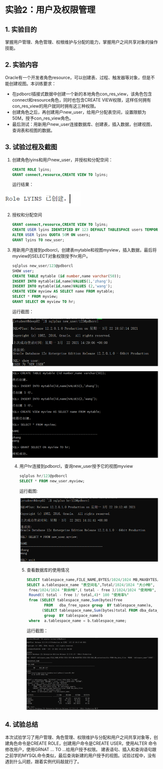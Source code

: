 # 实验2：用户及权限管理

## 1. 实验目的

掌握用户管理、角色管理、权根维护与分配的能力，掌握用户之间共享对象的操作技能。

## 2. 实验内容

Oracle有一个开发者角色resource，可以创建表、过程、触发器等对象，但是不能创建视图。本训练要求：

- 在pdborcl插接式数据中创建一个新的本地角色con_res_view，该角色包含connect和resource角色，同时也包含CREATE VIEW权限，这样任何拥有con_res_view的用户就同时拥有这三种权限。
- 创建角色之后，再创建用户new_user，给用户分配表空间，设置限额为50M，授予con_res_view角色。
- 最后测试：用新用户new_user连接数据库、创建表，插入数据，创建视图，查询表和视图的数据。

## 3. 试验过程及截图

1. 创建角色lyins和用户new_user，并授权和分配空间：

   ```sql
   CREATE ROLE lyins;
   GRANT connect,resource,CREATE VIEW TO lyins;
   ```

   运行结果：

![1](./pic/1.png)

2. 授权和分配空间

   ```sql
   GRANT connect,resource,CREATE VIEW TO lyins;
   CREATE USER lyins IDENTIFIED BY 123 DEFAULT TABLESPACE users TEMPORARY TABLESPACE temp;
   ALTER USER lyins QUOTA 50M ON users;
   GRANT lyins TO new_user;
   ```

3. 用新用户连接到pdborcl，创建表mytable和视图myview，插入数据，最后将myview的SELECT对象权限授予hr用户。

   ```sql
   sqlplus new_user/123@pdborcl
   SHOW user;
   CREATE TABLE mytable (id number,name varchar(50));
   INSERT INTO mytable(id,name)VALUES(1,'zhang');
   INSERT INTO mytable(id,name)VALUES (2,'wang');
   CREATE VIEW myview AS SELECT name FROM mytable;
   SELECT * FROM myview;
   GRANT SELECT ON myview TO hr;
   ```

   运行截图：

   ![](./pic/2.png)

   ![](./pic/3.png)

   4. 用户hr连接到pdborcl，查询new_user授予它的视图myview

      ```sql
      sqlplus hr/123@pdborcl
      SELECT * FROM new_user.myview;
      ```

      运行截图:

      ![](./pic/4.png)

      5. 查看数据库的使用情况

         ```sql
         SELECT tablespace_name,FILE_NAME,BYTES/1024/1024 MB,MAXBYTES/1024/1024 MAX_MB,autoextensible FROM dba_data_files  WHERE  tablespace_name='USERS';
         SELECT a.tablespace_name "表空间名",Total/1024/1024 "大小MB",
          free/1024/1024 "剩余MB",( total - free )/1024/1024 "使用MB",
          Round(( total - free )/ total,4)* 100 "使用率%"
          from (SELECT tablespace_name,Sum(bytes)free
                 FROM   dba_free_space group  BY tablespace_name)a,
                (SELECT tablespace_name,Sum(bytes)total FROM dba_data_files
                 group  BY tablespace_name)b
          where  a.tablespace_name = b.tablespace_name;
         ```

         运行截图：

         ![](./pic/5.png)

## 4. 试验总结

本次试验学习了用户管理、角色管理、权限维护与分配和用户之间共享对象等，创建角色命令是CREATE ROLE，创建用户命令是CREATE USER，使用ALTER 命令修改用户，使用GRNAT ... TO ...给用户授予权限。 建表语句、插入和查询语句跟之前学的MYSQL命令类似，最后查询新建的用户授予的视图。试验过程中，没有遇到什么问题，跟着实例代码敲就行了。







